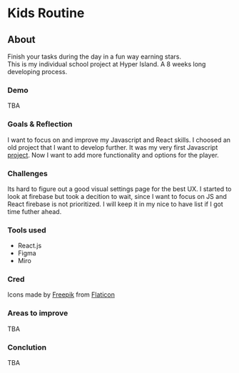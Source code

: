 # Kids Routine

## About

Finish your tasks during the day in a fun way earning stars.  
This is my individual school project at Hyper Island. A 8 weeks long developing process.

### Demo

TBA

### Goals & Reflection

I want to focus on and improve my Javascript and React skills. I choosed an old project that I want to develop further. It was my very first Javascript [project](https://github.com/elinamren/goodmorning). Now I want to add more functionality and options for the player.

### Challenges

Its hard to figure out a good visual settings page for the best UX.
I started to look at firebase but took a decition to wait, since I want to focus on JS and React firebase is not prioritized. I will keep it in my nice to have list if I got time futher ahead.

### Tools used

- React.js
- Figma
- Miro

### Cred

Icons made by [Freepik](https://www.freepik.com) from [Flaticon](https://www.flaticon.com/)

### Areas to improve

TBA

### Conclution

TBA
